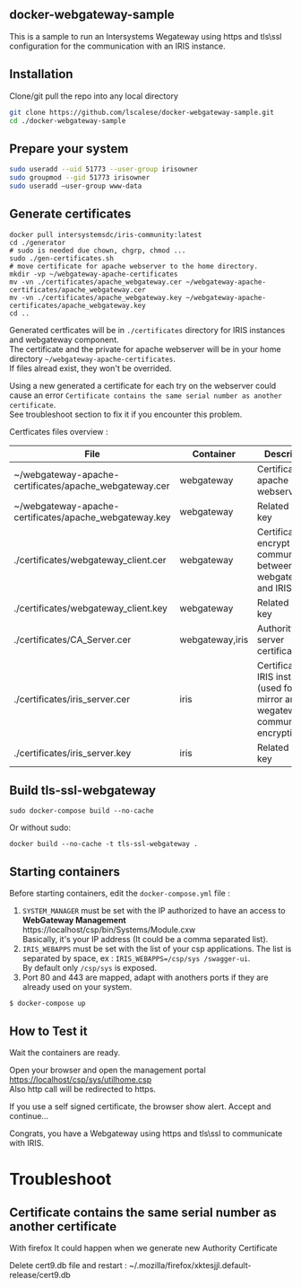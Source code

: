 ## docker-webgateway-sample

This is a sample to run an Intersystems Wegateway using https and tls\ssl configuration for the communication with an IRIS instance.  



## Installation 

Clone/git pull the repo into any local directory

```bash
git clone https://github.com/lscalese/docker-webgateway-sample.git
cd ./docker-webgateway-sample
```

## Prepare your system 

```bash
sudo useradd --uid 51773 --user-group irisowner
sudo groupmod --gid 51773 irisowner
sudo useradd –user-group www-data
```

## Generate certificates

```
docker pull intersystemsdc/iris-community:latest
cd ./generator
# sudo is needed due chown, chgrp, chmod ...
sudo ./gen-certificates.sh
# move certificate for apache webserver to the home directory.  
mkdir -vp ~/webgateway-apache-certificates
mv -vn ./certificates/apache_webgateway.cer ~/webgateway-apache-certificates/apache_webgateway.cer
mv -vn ./certificates/apache_webgateway.key ~/webgateway-apache-certificates/apache_webgateway.key
cd ..
```

Generated certficates will be in `./certificates` directory for IRIS instances and webgateway component.  
The certificate and the private for apache webserver will be in your home directory `~/webgateway-apache-certificates`.  
If files alread exist, they won't be overrided.  

Using a new generated a certificate for each try on the webserver could cause an error `Certificate contains the same serial number as another certificate`.  
See troubleshoot section to fix it if you encounter this problem.  

Certficates files overview : 

| File | Container | Description |
|--- |--- |--- |
| ~/webgateway-apache-certificates/apache_webgateway.cer | webgateway | Certificate for apache webserver |
| ~/webgateway-apache-certificates/apache_webgateway.key | webgateway | Related private key |
| ./certificates/webgateway_client.cer | webgateway | Certificate to encrypt communication between webgateway and IRIS |
| ./certificates/webgateway_client.key | webgateway | Related private key |
| ./certificates/CA_Server.cer | webgateway,iris | Authority server certificate|
| ./certificates/iris_server.cer | iris | Certificate for IRIS instance (used for mirror and wegateway communication encryption) |
| ./certificates/iris_server.key | iris | Related private key |

## Build tls-ssl-webgateway

```
sudo docker-compose build --no-cache
```

Or without sudo: 

```
docker build --no-cache -t tls-ssl-webgateway .
```

## Starting containers

Before starting containers, edit the `docker-compose.yml` file :  

 1. `SYSTEM_MANAGER` must be set with the IP authorized to have an access to **WebGateway Management** https://localhost/csp/bin/Systems/Module.cxw  
    Basically, it's your IP address (It could be a comma separated list).  
 2. `IRIS_WEBAPPS` must be set with the list of your csp applications.  The list is separated by space, ex : `IRIS_WEBAPPS=/csp/sys /swagger-ui`.  
    By default only `/csp/sys` is exposed.  
 3. Port 80 and 443 are mapped, adapt with anothers ports if they are already used on your system.  
 

```
$ docker-compose up
```

## How to Test it

Wait the containers are ready.  

Open your browser and open the management portal [https://localhost/csp/sys/utilhome.csp](https://localhost/csp/sys/utilhome.csp)  
Also http call will be redirected to https.  

If you use a self signed certificate, the browser show alert.  Accept and continue...

Congrats, you have a Webgateway using https and tls\ssl to communicate with IRIS.  


# Troubleshoot

## Certificate contains the same serial number as another certificate

With firefox It could happen when we generate new Authority Certificate

Delete cert9.db file and restart : 
~/.mozilla/firefox/xktesjjl.default-release/cert9.db

